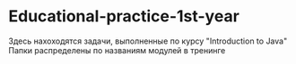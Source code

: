 # Educational-practice-1st-year
Здесь нахоходятся задачи, выполненные по курсу "Introduction to Java"
Папки распределены по названиям модулей в тренинге
